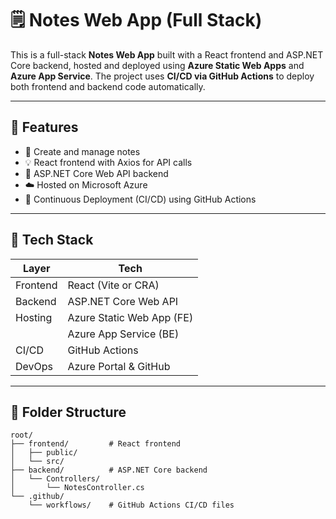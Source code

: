 # 🗒️ Notes Web App (Full Stack)

This is a full-stack **Notes Web App** built with a React frontend and ASP.NET Core backend, hosted and deployed using **Azure Static Web Apps** and **Azure App Service**. The project uses **CI/CD via GitHub Actions** to deploy both frontend and backend code automatically.

---

## 🚀 Features

- 📝 Create and manage notes
- 💡 React frontend with Axios for API calls
- 🔧 ASP.NET Core Web API backend
- ☁️ Hosted on Microsoft Azure
- 🔄 Continuous Deployment (CI/CD) using GitHub Actions

---

## 🧱 Tech Stack

| Layer     | Tech                         |
|-----------|------------------------------|
| Frontend  | React (Vite or CRA)          |
| Backend   | ASP.NET Core Web API         |
| Hosting   | Azure Static Web App (FE)    |
|           | Azure App Service (BE)       |
| CI/CD     | GitHub Actions               |
| DevOps    | Azure Portal & GitHub        |

---

## 📂 Folder Structure

```plaintext
root/
├── frontend/         # React frontend
│   ├── public/
│   └── src/
├── backend/          # ASP.NET Core backend
│   └── Controllers/
│       └── NotesController.cs
└── .github/
    └── workflows/    # GitHub Actions CI/CD files
